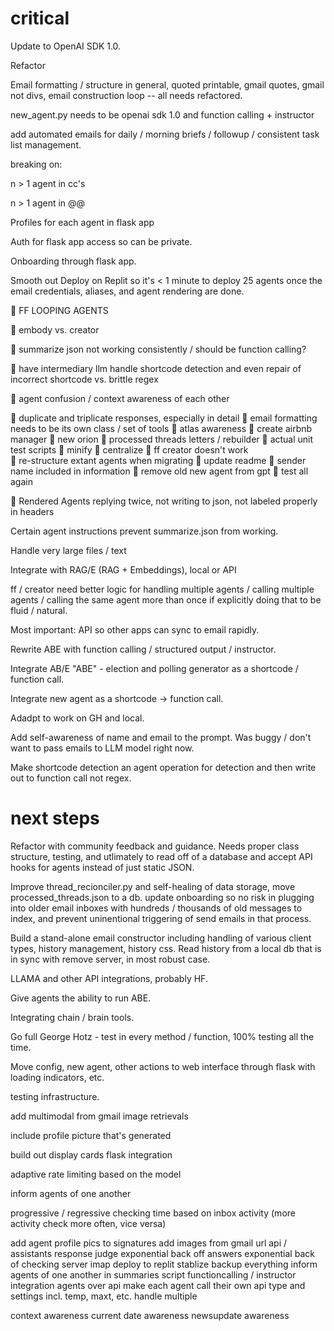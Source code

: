 # critical

Update to OpenAI SDK 1.0. 

Refactor 

Email formatting / structure in general, quoted printable, gmail quotes, gmail not divs, email construction loop -- all needs refactored. 

new_agent.py needs to be openai sdk 1.0 and function calling + instructor 

add automated emails for daily / morning briefs / followup / consistent task list management. 



breaking on: 

n > 1 agent in cc's 

n > 1 agent in @@ 

Profiles for each agent in flask app 

Auth for flask app access so can be private. 

Onboarding through flask app. 

Smooth out Deploy on Replit so it's < 1 minute to deploy 25 agents once the email credentials, aliases, and agent rendering are done. 



🚩 FF LOOPING AGENTS 

🚩 embody vs. creator 

🚩 summarize json not working consistently / should be function calling? 

🚩 have intermediary llm handle shortcode detection and even repair of incorrect shortcode vs. brittle regex 

🚩 agent confusion / context awareness of each other


🚩 duplicate and triplicate responses, especially in detail
🚩 email formatting needs to be its own class / set of tools 
🚩 atlas awareness 
🚩 create airbnb manager 
🚩 new orion 
🚩 processed threads letters / rebuilder 
🚩 actual unit test scripts 
🚩 minify 
🚩 centralize 
🚩 ff creator doesn't work  
🚩 re-structure extant agents when migrating 
🚩 update readme 
🚩 sender name included in information 
🚩 remove old new agent from gpt 
🚩 test all again 


🚩 Rendered Agents replying twice, not writing to json, not labeled properly in headers 

Certain agent instructions prevent summarize.json from working. 

Handle very large files / text 

Integrate with RAG/E (RAG + Embeddings), local or API 



ff / creator need better logic for handling multiple agents / calling multiple agents / calling the same agent more than once if explicitly doing that to be fluid / natural. 


Most important: API so other apps can sync to email rapidly. 

Rewrite ABE with function calling / structured output / instructor. 


Integrate AB/E "ABE" - election and polling generator as a shortcode / function call. 

Integrate new agent as a shortcode -> function call. 

Adadpt to work on GH and local. 

Add self-awareness of name and email to the prompt. Was buggy / don't want to pass emails to LLM model right now. 

Make shortcode detection an agent operation for detection and then write out to function call not regex. 


# next steps 

Refactor with community feedback and guidance. Needs proper class structure, testing, and utlimately to read off of a database and accept API hooks for agents instead of just static JSON. 

Improve thread_recionciler.py and self-healing of data storage, move processed_threads.json to a db. update onboarding so no risk in plugging into older email inboxes with hundreds / thousands of old messages to index, and prevent uninentional triggering of send emails in that process. 

Build a stand-alone email constructor including handling of various client types, history management, history css. Read history from a local db that is in sync with remove server, in most robust case. 

LLAMA and other API integrations, probably HF. 

Give agents the ability to run ABE. 

Integrating chain / brain tools. 



Go full George Hotz - test in every method / function, 100% testing all the time. 

Move config, new agent, other actions to web interface through flask with loading indicators, etc. 

testing infrastructure. 

add multimodal from gmail image retrievals 

include profile picture that's generated 

build out display cards flask integration

adaptive rate limiting based on the model 

inform agents of one another 

progressive / regressive checking time based on inbox activity (more activity check more often, vice versa)

add agent profile pics to signatures 
add images from gmail url 
api / assistants 
response judge 
exponential back off answers 
exponential back of checking server imap 
deploy to replit stablize 
backup everything 
inform agents of one another in summaries script 
functioncalling / instructor integration 
agents over api 
make each agent call their own api type and settings incl. temp, maxt, etc.
handle multiple 

context awareness
current date awareness
newsupdate awareness 


